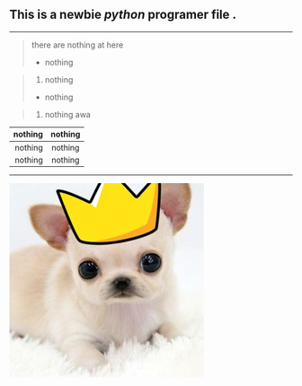 ## This is a newbie ***python*** programer file .  

---

>there are nothing at here
>* nothing

>    1. nothing
>- nothing

>    1. nothing awa

| nothing | nothing |
|--------:|:-------:|
| nothing | nothing | 
| nothing | nothing |

***

![Milktea](chihuahua.png)
